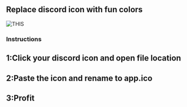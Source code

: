## Replace discord icon with fun colors
![THIS](https://pillow.s-ul.eu/0F8gy0X6)

### Instructions
## 1:Click your discord icon and open file location
## 2:Paste the icon and rename to app.ico
## 3:Profit
